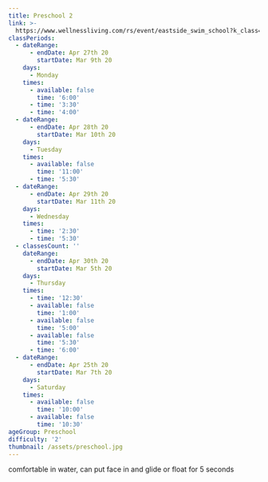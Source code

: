 ```yaml
---
title: Preschool 2
link: >-
  https://www.wellnessliving.com/rs/event/eastside_swim_school?k_class=138826&k_class_tab=10914
classPeriods:
  - dateRange:
      - endDate: Apr 27th 20
        startDate: Mar 9th 20
    days:
      - Monday
    times:
      - available: false
        time: '6:00'
      - time: '3:30'
      - time: '4:00'
  - dateRange:
      - endDate: Apr 28th 20
        startDate: Mar 10th 20
    days:
      - Tuesday
    times:
      - available: false
        time: '11:00'
      - time: '5:30'
  - dateRange:
      - endDate: Apr 29th 20
        startDate: Mar 11th 20
    days:
      - Wednesday
    times:
      - time: '2:30'
      - time: '5:30'
  - classesCount: ''
    dateRange:
      - endDate: Apr 30th 20
        startDate: Mar 5th 20
    days:
      - Thursday
    times:
      - time: '12:30'
      - available: false
        time: '1:00'
      - available: false
        time: '5:00'
      - available: false
        time: '5:30'
      - time: '6:00'
  - dateRange:
      - endDate: Apr 25th 20
        startDate: Mar 7th 20
    days:
      - Saturday
    times:
      - available: false
        time: '10:00'
      - available: false
        time: '10:30'
ageGroup: Preschool
difficulty: '2'
thumbnail: /assets/preschool.jpg
---
```

comfortable in water, can put face in and glide or float  for 5 seconds
